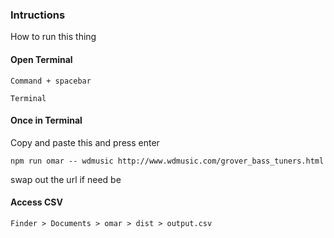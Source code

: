 ### Intructions
How to run this thing

#### Open Terminal
```
Command + spacebar
```
```
Terminal
```
#### Once in Terminal
Copy and paste this and press enter
```
npm run omar -- wdmusic http://www.wdmusic.com/grover_bass_tuners.html
```
swap out the url if need be

#### Access CSV
```
Finder > Documents > omar > dist > output.csv
```
